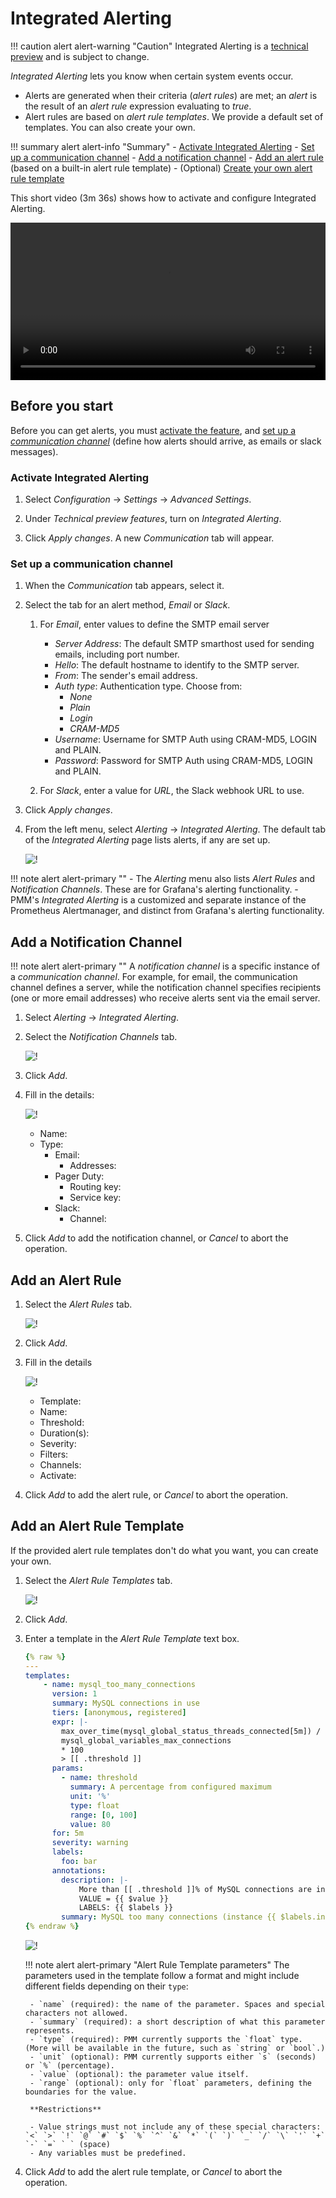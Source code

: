 # Integrated Alerting

!!! caution alert alert-warning "Caution"
    Integrated Alerting is a [technical preview](../details/glossary.md#technical-preview) and is subject to change.

*Integrated Alerting* lets you know when certain system events occur.

- Alerts are generated when their criteria (*alert rules*) are met; an *alert* is the result of an *alert rule* expression evaluating to *true*.
- Alert rules are based on *alert rule templates*. We provide a default set of templates. You can also create your own.

!!! summary alert alert-info "Summary"
    - [Activate Integrated Alerting](#activate-integrated-alerting)
    - [Set up a communication channel](#set-up-a-communication-channel)
    - [Add a notification channel](#add-a-notification-channel)
    - [Add an alert rule](#add-an-alert-rule) (based on a built-in alert rule template)
    - (Optional) [Create your own alert rule template](#add-an-alert-rule-template)

This short video (3m 36s) shows how to activate and configure Integrated Alerting.

<video width="100%" controls>
  <source src="../_images/Integrated-Alerting.mp4" type="video/mp4">
  Your browser does not support playing this video.
</video>

## Before you start

Before you can get alerts, you must [activate the feature](#activate-integrated-alerting), and [set up a *communication channel*](#set-up-a-communication-channel) (define how alerts should arrive, as emails or slack messages).

### Activate Integrated Alerting

1. Select <i class="uil uil-cog"></i> *Configuration* → <i class="uil uil-setting"></i> *Settings* → *Advanced Settings*.

1. Under *Technical preview features*, turn on *Integrated Alerting*.

1. Click *Apply changes*. A new *Communication* tab will appear.

### Set up a communication channel

1. When the *Communication* tab appears, select it.

1. Select the tab for an alert method, *Email* or *Slack*.

    1. For *Email*, enter values to define the SMTP email server

        - *Server Address*: The default SMTP smarthost used for sending emails, including port number.
        - *Hello*: The default hostname to identify to the SMTP server.
        - *From*: The sender's email address.
        - *Auth type*: Authentication type. Choose from:
            - *None*
            - *Plain*
            - *Login*
            - *CRAM-MD5*
        - *Username*: Username for SMTP Auth using CRAM-MD5, LOGIN and PLAIN.
        - *Password*: Password for SMTP Auth using CRAM-MD5, LOGIN and PLAIN.

    1. For *Slack*, enter a value for *URL*, the Slack webhook URL to use.

1. Click *Apply changes*.

1. From the left menu, select <i class="uil uil-bell"></i> *Alerting* → <i class="uil uil-list-ul"></i> *Integrated Alerting*. The default tab of the *Integrated Alerting* page lists alerts, if any are set up.

    ![!](../_images/PMM_Integrated_Alerting_Alerts.jpg)

!!! note alert alert-primary ""
    - The *Alerting* menu also lists <i class="uil uil-list-ul"></i> *Alert Rules* and <i class="uil uil-comment-alt-share"></i> *Notification Channels*. These are for Grafana's alerting functionality.
    - PMM's *Integrated Alerting* is a customized and separate instance of the Prometheus Alertmanager, and distinct from Grafana's alerting functionality.

## Add a Notification Channel

!!! note alert alert-primary ""
    A *notification channel* is a specific instance of a *communication channel*. For example, for email, the communication channel defines a server, while the notification channel specifies recipients (one or more email addresses) who receive alerts sent via the email server.

1. Select <i class="uil uil-bell"></i> *Alerting* → <i class="uil uil-list-ul"></i> *Integrated Alerting*.

1. Select the *Notification Channels* tab.

    ![!](../_images/PMM_Integrated_Alerting_Notification_Channels.jpg)

1. Click <i class="uil uil-plus-square"></i> *Add*.

1. Fill in the details:

    ![!](../_images/PMM_Integrated_Alerting_Notification_Channels_Add_Form.jpg)

    - Name:
    - Type:
        - Email:
            - Addresses:
        - Pager Duty:
            - Routing key:
            - Service key:
        - Slack:
            - Channel:

1. Click *Add* to add the notification channel, or *Cancel* to abort the operation.

## Add an Alert Rule

1. Select the *Alert Rules* tab.

    ![!](../_images/PMM_Integrated_Alerting_Alert_Rules.jpg)

1. Click <i class="uil uil-plus-square"></i> *Add*.

1. Fill in the details

    ![!](../_images/PMM_Integrated_Alerting_Alert_Rules_Add_Form.jpg)

    - Template:
    - Name:
    - Threshold:
    - Duration(s):
    - Severity:
    - Filters:
    - Channels:
    - Activate:

1. Click *Add* to add the alert rule, or *Cancel* to abort the operation.

## Add an Alert Rule Template

If the provided alert rule templates don't do what you want, you can create your own.

1. Select the *Alert Rule Templates* tab.

    ![!](../_images/PMM_Integrated_Alerting_Alert_Rule_Templates.jpg)

1. Click <i class="uil uil-plus-square"></i> *Add*.

1. Enter a template in the *Alert Rule Template* text box.

    ```yaml
    {% raw %}
    ---
    templates:
        - name: mysql_too_many_connections
          version: 1
          summary: MySQL connections in use
          tiers: [anonymous, registered]
          expr: |-
            max_over_time(mysql_global_status_threads_connected[5m]) / ignoring (job)
            mysql_global_variables_max_connections
            * 100
            > [[ .threshold ]]
          params:
            - name: threshold
              summary: A percentage from configured maximum
              unit: '%'
              type: float
              range: [0, 100]
              value: 80
          for: 5m
          severity: warning
          labels:
            foo: bar
          annotations:
            description: |-
                More than [[ .threshold ]]% of MySQL connections are in use on {{ $labels.instance }}
                VALUE = {{ $value }}
                LABELS: {{ $labels }}
            summary: MySQL too many connections (instance {{ $labels.instance }})
    {% endraw %}
    ```

    ![!](../_images/PMM_Integrated_Alerting_Alert_Rule_Templates_Add_Form.jpg)

    !!! note alert alert-primary "Alert Rule Template parameters"
        The parameters used in the template follow a format and might include different fields depending on their `type`:

        - `name` (required): the name of the parameter. Spaces and special characters not allowed.
        - `summary` (required): a short description of what this parameter represents.
        - `type` (required): PMM currently supports the `float` type. (More will be available in the future, such as `string` or `bool`.)
        - `unit` (optional): PMM currently supports either `s` (seconds) or `%` (percentage).
        - `value` (optional): the parameter value itself.
        - `range` (optional): only for `float` parameters, defining the boundaries for the value.

        **Restrictions**

        - Value strings must not include any of these special characters: `<` `>` `!` `@` `#` `$` `%` `^` `&` `*` `(` `)` `_` `/` `\` `'` `+` `-` `=` ` ` (space)
        - Any variables must be predefined.

1. Click *Add* to add the alert rule template, or *Cancel* to abort the operation.
